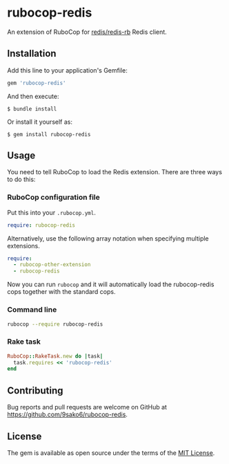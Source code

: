 # rubocop-redis

An extension of RuboCop for [redis/redis-rb](https://github.com/redis/redis-rb) Redis client.

## Installation

Add this line to your application's Gemfile:

```ruby
gem 'rubocop-redis'
```

And then execute:

    $ bundle install

Or install it yourself as:

    $ gem install rubocop-redis

## Usage

You need to tell RuboCop to load the Redis extension. There are three
ways to do this:

### RuboCop configuration file

Put this into your `.rubocop.yml`.

```yaml
require: rubocop-redis
```

Alternatively, use the following array notation when specifying multiple extensions.

```yaml
require:
  - rubocop-other-extension
  - rubocop-redis
```

Now you can run `rubocop` and it will automatically load the rubocop-redis
cops together with the standard cops.

### Command line

```bash
rubocop --require rubocop-redis
```

### Rake task

```ruby
RuboCop::RakeTask.new do |task|
  task.requires << 'rubocop-redis'
end
```

## Contributing

Bug reports and pull requests are welcome on GitHub at https://github.com/9sako6/rubocop-redis.

## License

The gem is available as open source under the terms of the [MIT License](https://opensource.org/licenses/MIT).
